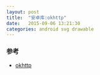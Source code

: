 ```yaml
---
layout: post
title:  "安卓库:okhttp"
date:   2015-09-06 13:21:30
categories: android svg drawable
---
```


### 参考
+ [okhttp](https://github.com/square/okhttp)
